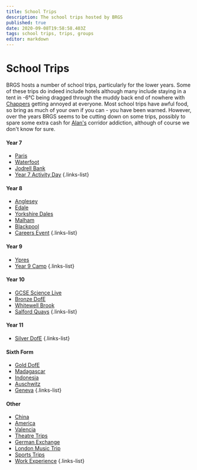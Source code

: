 ```yaml
---
title: School Trips
description: The school trips hosted by BRGS
published: true
date: 2020-09-08T19:58:58.403Z
tags: school trips, trips, groups
editor: markdown
---
```


# School Trips
BRGS hosts a number of school trips, particularly for the lower years. Some of these trips do indeed include hotels although many include staying in a tent in -6°C  being dragged through the muddy back end of nowhere with [Chappers](/teachers/mrs-chapman) getting annoyed at everyone. Most school trips have awful food, so bring as much of your own if you can - you have been warned. However, over the years BRGS seems to be cutting down on some trips, possibly to spare some extra cash for [Alan's](/teachers/mr-porteous) corridor addiction, although of course we don't know for sure.

#### Year 7
- [Paris](/groups/trips/paris)
- [Waterfoot](/groups/trips/waterfoot)
- [Jodrell Bank](/groups/trips/jodrell-bank)
- [Year 7 Activity Day](/groups/trips/year-7-activity-day)
{.links-list}

#### Year 8
- [Anglesey](/groups/trips/anglesey)
- [Edale](/groups/trips/edale)
- [Yorkshire Dales](/groups/trips/yorkshire-dales)
- [Malham](/groups/trips/malham)
- [Blackpool](/groups/trips/blackpool)
- [Careers Event](/groups/trips/careers-event)
{.links-list}

#### Year 9
- [Ypres](/groups/trips/ypres)
- [Year 9 Camp](/groups/trips/year-9-camp)
{.links-list}

#### Year 10
- [GCSE Science Live](/groups/trips/gcse-science-live)
- [Bronze DofE](/groups/trips/bronze-dofe)
- [Whitewell Brook](/groups/trips/whitewell-brook)
- [Salford Quays](/groups/trips/salford-quays)
{.links-list}

#### Year 11
- [Silver DofE](/groups/trips/silver-dofe)
{.links-list}

#### Sixth Form
- [Gold DofE](/groups/trips/gold-dofe)
- [Madagascar](/groups/trips/madagascar)
- [Indonesia](/groups/trips/indonesia)
- [Auschwitz](/groups/trips/auschwitz)
- [Geneva](/groups/trips/geneva)
{.links-list}

#### Other
- [China](/groups/trips/china)
- [America](/groups/trips/america)
- [Valencia](/groups/trips/valencia)
- [Theatre Trips](/groups/trips/theatre-trips)
- [German Exchange](/groups/trips/german-exchange)
- [London Music Trip](/groups/trips/london-music-trip)
- [Sports Trips](/groups/trips/sports-trips)
- [Work Experience](/groups/trips/work-experience)
{.links-list}